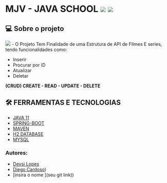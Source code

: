 
# MJV - JAVA  SCHOOL <img src="https://img.shields.io/badge/Java-ED8B00?style=for-the-badge&logo=java&logoColor=white" />     <img src="https://img.shields.io/badge/Spring-6DB33F?style=for-the-badge&logo=spring&logoColor=white" />

## 💻 Sobre o projeto
<img src="https://img.shields.io/badge/-JAVAFLIX-red" /> - O Projeto Tem Finalidade de uma Estrutura de API de FIlmes E series, tendo funcionalidades como:
* Inserir 
* Procurar por ID
* Atualizar
* Deletar


**(CRUD) CREATE - READ - UPDATE - DELETE**

## 🛠 FERRAMENTAS E TECNOLOGIAS 
  * [JAVA 11](https://www.azul.com/downloads/)  
  * [SPRING-BOOT](https://start.spring.io/)
  * [MAVEN]( https://mvnrepository.com/)
  * [H2 DATABASE]( https://www.h2database.com/html/main.html)
  * [MYSQL ](  https://www.mysql.com/downloads/)
  
### Autores:
- [Deysi Lopes](https://github.com/DeysiLopes)
- [Diego Cardoso](https://github.com/DiegoCardosoDev))
- [insira o nome ](seu git link))


